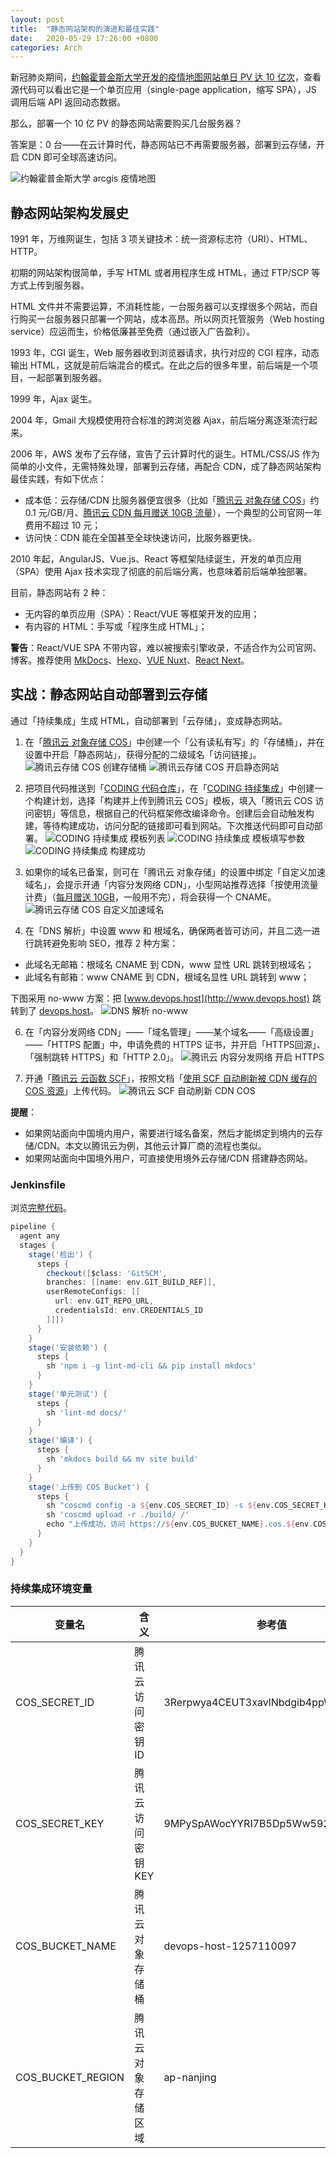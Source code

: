 ```yaml
---
layout: post
title:  "静态网站架构的演进和最佳实践"
date:   2020-05-29 17:26:00 +0800
categories: Arch
---
```


新冠肺炎期间，[约翰霍普金斯大学开发的疫情地图网站单日 PV 达 10 亿次](https://xw.qq.com/cmsid/20200415A0G9BM00)，查看源代码可以看出它是一个单页应用（single-page application，缩写 SPA），JS 调用后端 API 返回动态数据。

那么，部署一个 10 亿 PV 的静态网站需要购买几台服务器？

答案是：0 台——在云计算时代，静态网站已不再需要服务器，部署到云存储，开启 CDN 即可全球高速访问。

![约翰霍普金斯大学 arcgis 疫情地图](https://user-images.githubusercontent.com/4971414/83229629-e703db00-a1ba-11ea-8a56-60990eed2739.png)

## 静态网站架构发展史

1991 年，万维网诞生，包括 3 项关键技术：统一资源标志符（URI）、HTML、HTTP。

初期的网站架构很简单，手写 HTML 或者用程序生成 HTML，通过 FTP/SCP 等方式上传到服务器。

HTML 文件并不需要运算，不消耗性能，一台服务器可以支撑很多个网站，而自行购买一台服务器只部署一个网站，成本高昂。所以网页托管服务（Web hosting service）应运而生，价格低廉甚至免费（通过嵌入广告盈利）。

1993 年，CGI 诞生，Web 服务器收到浏览器请求，执行对应的 CGI 程序，动态输出 HTML，这就是前后端混合的模式。在此之后的很多年里，前后端是一个项目，一起部署到服务器。

1999 年，Ajax 诞生。

2004 年，Gmail 大规模使用符合标准的跨浏览器 Ajax，前后端分离逐渐流行起来。

2006 年，AWS 发布了云存储，宣告了云计算时代的诞生。HTML/CSS/JS 作为简单的小文件，无需特殊处理，部署到云存储，再配合 CDN，成了静态网站架构最佳实践，有如下优点：

- 成本低：云存储/CDN 比服务器便宜很多（比如「[腾讯云 对象存储 COS](https://url.cn/53ljQjJ)」约 0.1 元/GB/月、[腾讯云 CDN 每月赠送 10GB 流量](https://buy.cloud.tencent.com/price/cdn)），一个典型的公司官网一年费用不超过 10 元；
- 访问快：CDN 能在全国甚至全球快速访问，比服务器更快。

2010 年起，AngularJS、Vue.js、React 等框架陆续诞生，开发的单页应用（SPA）使用 Ajax 技术实现了彻底的前后端分离，也意味着前后端单独部署。

目前，静态网站有 2 种：

- 无内容的单页应用（SPA）：React/VUE 等框架开发的应用；
- 有内容的 HTML：手写或「程序生成 HTML」；

**警告**：React/VUE SPA 不带内容，难以被搜索引擎收录，不适合作为公司官网、博客。推荐使用 [MkDocs](https://www.mkdocs.org/)、[Hexo](https://hexo.io/zh-cn/)、[VUE Nuxt](https://zh.nuxtjs.org/)、[React Next](https://nextjs.org/)。

## 实战：静态网站自动部署到云存储

通过「持续集成」生成 HTML，自动部署到「云存储」，变成静态网站。

1. 在「[腾讯云 对象存储 COS]((https://url.cn/53ljQjJ))」中创建一个「公有读私有写」的「存储桶」，并在设置中开启「静态网站」，获得分配的二级域名「访问链接」。
![腾讯云存储 COS 创建存储桶](https://user-images.githubusercontent.com/4971414/83237611-c2623000-a1c7-11ea-9ab4-67c8c33587bc.png)
![腾讯云存储 COS 开启静态网站](https://user-images.githubusercontent.com/4971414/83237837-1c62f580-a1c8-11ea-8750-1a50d85a8dab.png)

2. 把项目代码推送到「[CODING 代码仓库](https://coding.net/products/repo?cps_source=PIevZ6Jr)」，在「[CODING 持续集成](https://coding.net/products/ci?cps_source=PIevZ6Jr)」中创建一个构建计划，选择「构建并上传到腾讯云 COS」模板，填入「腾讯云 COS 访问密钥」等信息，根据自己的代码框架修改编译命令。创建后会自动触发构建，等待构建成功，访问分配的链接即可看到网站。下次推送代码即可自动部署。
![CODING 持续集成 模板列表](https://user-images.githubusercontent.com/4971414/83238886-a8c1e800-a1c9-11ea-82ab-aab4d702f7b7.png)
![CODING 持续集成 模板填写参数](https://user-images.githubusercontent.com/4971414/83239641-d0fe1680-a1ca-11ea-8b4f-cf9b025de135.png)
![CODING 持续集成 构建成功](https://user-images.githubusercontent.com/4971414/83240752-69e16180-a1cc-11ea-9d45-7bfa6a107d7e.png)

4. 如果你的域名已备案，则可在「腾讯云 对象存储」的设置中绑定「自定义加速域名」，会提示开通「内容分发网络 CDN」，小型网站推荐选择「按使用流量计费」（[每月赠送 10GB](https://buy.cloud.tencent.com/price/cdn)，一般用不完），将会获得一个 CNAME。
![腾讯云存储 COS 自定义加速域名](https://user-images.githubusercontent.com/4971414/83241781-e88ace80-a1cd-11ea-9e75-387c368f32b9.png)

5. 在「DNS 解析」中设置 www 和 根域名，确保两者皆可访问，并且二选一进行跳转避免影响 SEO，推荐 2 种方案：
  - 此域名无邮箱：根域名 CNAME 到 CDN，www 显性 URL 跳转到根域名；
  - 此域名有邮箱：www CNAME 到 CDN，根域名显性 URL 跳转到 www；

下图采用 no-www 方案：把 [www.devops.host](http://www.devops.host) 跳转到了 [devops.host](https://devops.host)。
![DNS 解析 no-www](https://user-images.githubusercontent.com/4971414/83242946-c8f4a580-a1cf-11ea-92bd-644c762b0059.png)

6. 在「内容分发网络 CDN」——「域名管理」——某个域名——「高级设置」——「HTTPS 配置」中，申请免费的 HTTPS 证书，并开启「HTTPS回源」、「强制跳转 HTTPS」和「HTTP 2.0」。
![腾讯云 内容分发网络 开启 HTTPS](https://help-assets.codehub.cn/enterprise/20200227181247.png)

7. 开通「[腾讯云 云函数 SCF](https://url.cn/5pbRzdO)」，按照文档「[使用 SCF 自动刷新被 CDN 缓存的 COS 资源](https://cloud.tencent.com/document/product/436/30434)」上传代码。
![腾讯云 SCF 自动刷新 CDN COS](https://help-assets.codehub.cn/enterprise/20200306134243.png)

**提醒**：

- 如果网站面向中国境内用户，需要进行域名备案，然后才能绑定到境内的云存储/CDN。本文以腾讯云为例，其他云计算厂商的流程也类似。
- 如果网站面向中国境外用户，可直接使用境外云存储/CDN 搭建静态网站。

### Jenkinsfile

浏览[完整代码](https://coding-public.coding.net/p/html-cos-demo/d/html-cos-demo/git)。

```groovy
pipeline {
  agent any
  stages {
    stage('检出') {
      steps {
        checkout([$class: 'GitSCM',
        branches: [[name: env.GIT_BUILD_REF]],
        userRemoteConfigs: [[
          url: env.GIT_REPO_URL,
          credentialsId: env.CREDENTIALS_ID
        ]]])
      }
    }
    stage('安装依赖') {
      steps {
        sh 'npm i -g lint-md-cli && pip install mkdocs'
      }
    }
    stage('单元测试') {
      steps {
        sh 'lint-md docs/'
      }
    }
    stage('编译') {
      steps {
        sh 'mkdocs build && mv site build'
      }
    }
    stage('上传到 COS Bucket') {
      steps {
        sh "coscmd config -a ${env.COS_SECRET_ID} -s ${env.COS_SECRET_KEY} -b ${env.COS_BUCKET_NAME} -r ${env.COS_BUCKET_REGION}"
        sh 'coscmd upload -r ./build/ /'
        echo "上传成功，访问 https://${env.COS_BUCKET_NAME}.cos.${env.COS_BUCKET_REGION}.myqcloud.com/index.html 预览效果"
      }
    }
  }
}
```

### 持续集成环境变量

变量名              | 含义             | 参考值
-------------------|------------------|---------
COS_SECRET_ID  | 腾讯云访问密钥 ID  | 3Rerpwya4CEUT3xavlNbdgib4ppWv3I69Hxa
COS_SECRET_KEY | 腾讯云访问密钥 KEY | 9MPySpAWocYYRI7B5Dp5Ww592HXs4u4Q
COS_BUCKET_NAME | 腾讯云对象存储桶   | devops-host-1257110097
COS_BUCKET_REGION | 腾讯云对象存储区域  | ap-nanjing
